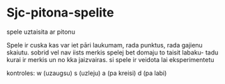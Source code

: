 # Sjc-pitona-spelite
spele uztaisita ar pitonu

Spele ir cuska kas var iet pāri laukumam, rada punktus, rada gajienu skaiutu.
sobrid vel nav iists merkis spelej bet domaju to taisit  labaku- tadu kurai ir merkis un no kka jaizvairas.
si spele ir veidota lai eksperimentetu 

kontroles: w (uzaugsu) s (uzleju) a (pa kreisi) d (pa labi)